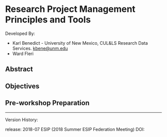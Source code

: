 # Research Project Management Principles and Tools

Developed By:

* Karl Benedict - University of New Mexico, CUL&LS Research Data Services. kbene@unm.edu
* Ward Fleri 

## Abstract


## Objectives


## Pre-workshop Preparation


------------------------------------
Version History: 

release: 2018-07 ESIP (2018 Summer ESIP Federation Meeting) DOI: 